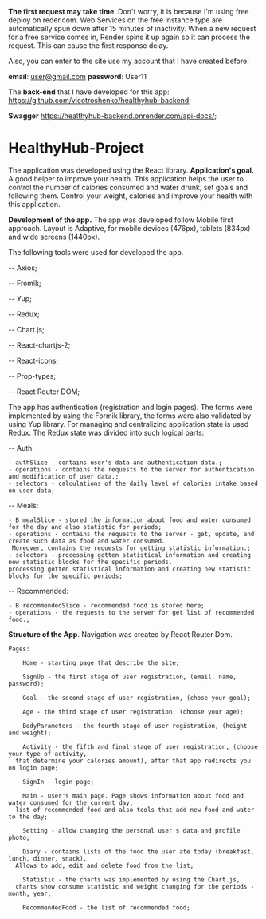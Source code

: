 **The first request may take time**. Don't worry, it is because I'm using free deploy on reder.com. Web Services on the free instance type are automatically spun down after 15 minutes of inactivity. When a new request for a free service comes in, Render spins it up again so it can process the request. This can cause the first response delay.

Also, you can enter to the site use my account that I have created before:

  **email**: user@gmail.com
  **password**: User11

The **back-end** that I have developed for this app: https://github.com/vicotroshenko/healthyhub-backend;

**Swagger** https://healthyhub-backend.onrender.com/api-docs/;

# HealthyHub-Project 
The application was developed using the React library. 
**Application's goal.**
A good helper to improve your health. This application helps the user to control the number of calories consumed and water drunk, set goals and following them. Control your weight, calories and improve your health with this application.

**Development of the app.**
The app was developed follow Mobile first approach. Layout is Adaptive, for mobile devices (476px), tablets (834px) and wide screens (1440px).

The following tools were used for developed the app.

 -- Axios;
 
 -- Fromik;
 
 -- Yup;
 
 -- Redux;
 
 -- Chart.js;  
 
 -- React-chartjs-2;
 
 -- React-icons;
 
 -- Prop-types;
 
 -- React Router DOM;

The app has authentication (registration and login pages). The forms were implemented by using the Formik library, the forms were also validated by using Yup library. 
For managing and centralizing application state is used Redux. The Redux state was divided into such logical parts: 

 -- Auth:
 
	- authSlice - contains user's data and authentication data.;
	- operations - contains the requests to the server for authentication and modification of user data.; 
	- selectors - calculations of the daily level of calories intake based on user data;
 
 -- Meals:
 
	- В mealSlice - stored the information about food and water consumed for the day and also statistic for periods;
	- operations - contains the requests to the server - get, update, and create such data as food and water consumed. 
     Moreover, contains the requests for getting statistic information.;
	- selectors - processing gotten statistical information and creating new statistic blocks for the specific periods.
	processing gotten statistical information and creating new statistic blocks for the specific periods;
 
 -- Recommended:
 
	- В recommendedSlice - recommended food is stored here;
	- operations - the requests to the server for get list of recommended food.; 

**Structure of the App**. Navigation was created by React Router Dom.

	Pages:
 
		Home - starting page that describe the site;
  
		SignUp - the first stage of user registration, (email, name, password); 
  
		Goal - the second stage of user registration, (chose your goal);
  
		Age - the third stage of user registration, (choose your age); 
  
		BodyParameters - the fourth stage of user registration, (height and weight);
  
		Activity - the fifth and final stage of user registration, (choose your type of activity, 
      that determine your calories amount), after that app redirects you on login page;
  
		SignIn - login page;
  
		Main - user's main page. Page shows information about food and water consumed for the current day, 
      list of recommended food and also tools that add new food and water to the day;
  
		Setting - allow changing the personal user's data and profile photo;
  
		Diary - contains lists of the food the user ate today (breakfast, lunch, dinner, snack). 
      Allows to add, edit and delete food from the list;
  
		Statistic - the charts was implemented by using the Chart.js, 
      charts show consume statistic and weight changing for the periods - month, year;
  
		RecommendedFood - the list of recommended food;
